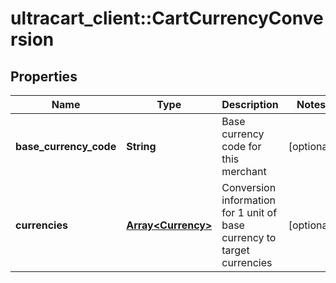# ultracart_client::CartCurrencyConversion

## Properties
Name | Type | Description | Notes
------------ | ------------- | ------------- | -------------
**base_currency_code** | **String** | Base currency code for this merchant | [optional] 
**currencies** | [**Array&lt;Currency&gt;**](Currency.md) | Conversion information for 1 unit of base currency to target currencies | [optional] 


